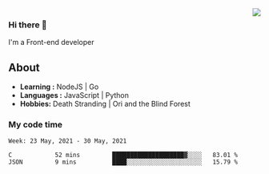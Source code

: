 <img align='right' src="https://github-readme-stats.vercel.app/api?username=strugglebak&show_icons=true">

### Hi there 👋

I'm a Front-end developer

## About

-  **Learning :** NodeJS | Go
-  **Languages :** JavaScript | Python
-  **Hobbies:** Death Stranding | Ori and the Blind Forest

### My code time

<!--START_SECTION:waka-->
```text
Week: 23 May, 2021 - 30 May, 2021

C            52 mins         ████████████████████▓░░░░   83.01 % 
JSON         9 mins          ████░░░░░░░░░░░░░░░░░░░░░   15.79 % 
```
<!--END_SECTION:waka-->
